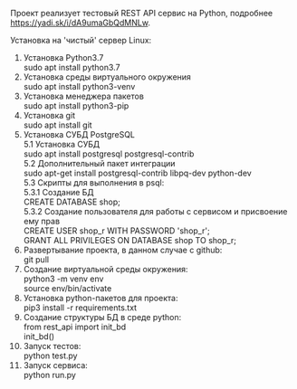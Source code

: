    Проект реализует тестовый REST API сервис на Python, подробнее https://yadi.sk/i/dA9umaGbQdMNLw.   
  
   Установка на 'чистый' сервер Linux:  
  
1) Установка Python3.7   
	sudo apt install python3.7     
2) Установка среды виртуального окружения  
	sudo apt install python3-venv  
3) Установка менеджера пакетов  
	sudo apt install python3-pip   
4) Установка git  
	sudo apt install git  
5) Установка СУБД PostgreSQL  
  5.1 Установка СУБД  
  	sudo apt install postgresql postgresql-contrib  
  5.2 Дополнительный пакет интеграции  
  	sudo apt-get install postgresql-contrib libpq-dev python-dev  
  5.3 Скрипты для выполнения в psql:  
  	5.3.1 Создание БД  
		CREATE DATABASE shop;   
	5.3.2 Создание пользователя для работы с сервисом и присвоение ему прав  
		CREATE USER shop_r WITH PASSWORD 'shop_r';  
		GRANT ALL PRIVILEGES ON DATABASE shop TO shop_r;  
6) Развертывание проекта, в данном случае с github:  
	git pull  
7) Создание виртуальной среды окружения:  
	python3 -m venv env    
	source env/bin/activate    
8) Установка python-пакетов для проекта:  
	pip3 install -r requirements.txt  
9) Создание структуры БД в среде python:  
	from rest_api import init_bd  
	init_bd()  
10) Запуск тестов:  
	python test.py  
11) Запуск сервиса:	  
	python run.py    

